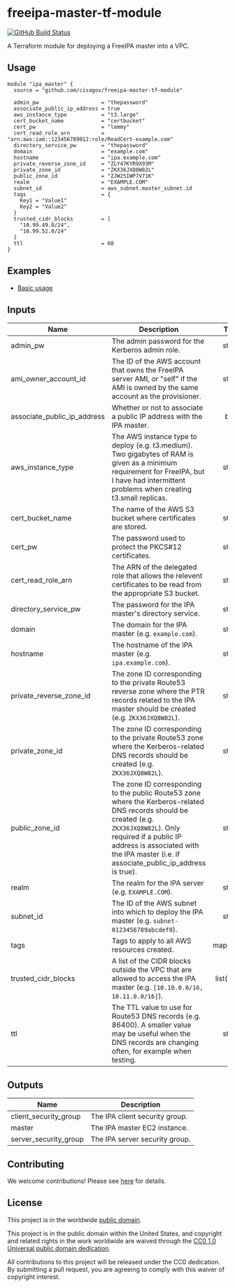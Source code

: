 # freeipa-master-tf-module #

[![GitHub Build Status](https://github.com/cisagov/freeipa-master-tf-module/workflows/build/badge.svg)](https://github.com/cisagov/freeipa-master-tf-module/actions)

A Terraform module for deploying a FreeIPA master into a VPC.

## Usage ##

```hcl
module "ipa_master" {
  source = "github.com/cisagov/freeipa-master-tf-module"

  admin_pw                    = "thepassword"
  associate_public_ip_address = true
  aws_instance_type           = "t3.large"
  cert_bucket_name            = "certbucket"
  cert_pw                     = "lemmy"
  cert_read_role_arn          = "arn:aws:iam::123456789012:role/ReadCert-example.com"
  directory_service_pw        = "thepassword"
  domain                      = "example.com"
  hostname                    = "ipa.example.com"
  private_reverse_zone_id     = "ZLY47KYR9X93M"
  private_zone_id             = "ZKX36JXQ8W82L"
  public_zone_id              = "ZJW25IWP7V71K"
  realm                       = "EXAMPLE.COM"
  subnet_id                   = aws_subnet.master_subnet.id
  tags                        = {
    Key1 = "Value1"
    Key2 = "Value2"
  }
  trusted_cidr_blocks         = [
    "10.99.49.0/24",
    "10.99.52.0/24"
  ]
  ttl                         = 60
}
```

## Examples ##

* [Basic usage](https://github.com/cisagov/freeipa-master-tf-module/tree/develop/examples/basic_usage)

## Inputs ##

| Name | Description | Type | Default | Required |
|------|-------------|:----:|:-------:|:--------:|
| admin_pw | The admin password for the Kerberos admin role. | string | | yes |
| ami_owner_account_id | The ID of the AWS account that owns the FreeIPA server AMI, or \"self\" if the AMI is owned by the same account as the provisioner. | string | `self` | no |
| associate_public_ip_address | Whether or not to associate a public IP address with the IPA master. | bool | `false` | no |
| aws_instance_type | The AWS instance type to deploy (e.g. t3.medium).  Two gigabytes of RAM is given as a minimum requirement for FreeIPA, but I have had intermittent problems when creating t3.small replicas. | string | `t3.medium` | no |
| cert_bucket_name | The name of the AWS S3 bucket where certificates are stored. | string | | yes |
| cert_pw | The password used to protect the PKCS#12 certificates. | string | | yes |
| cert_read_role_arn | The ARN of the delegated role that allows the relevent certificates to be read from the appropriate S3 bucket. | string | | yes |
| directory_service_pw | The password for the IPA master's directory service. | string | | yes |
| domain | The domain for the IPA master (e.g. `example.com`). | string | | yes |
| hostname | The hostname of the IPA master (e.g. `ipa.example.com`). | string | | yes |
| private_reverse_zone_id | The zone ID corresponding to the private Route53 reverse zone where the PTR records related to the IPA master should be created (e.g. `ZKX36JXQ8W82L`). | string | | yes |
| private_zone_id | The zone ID corresponding to the private Route53 zone where the Kerberos-related DNS records should be created (e.g. `ZKX36JXQ8W82L`). | string | | yes |
| public_zone_id | The zone ID corresponding to the public Route53 zone where the Kerberos-related DNS records should be created (e.g. `ZKX36JXQ8W82L`).  Only required if a public IP address is associated with the IPA master (i.e. if associate_public_ip_address is true). | string | Empty string | no |
| realm | The realm for the IPA server (e.g. `EXAMPLE.COM`). | string | | yes |
| subnet_id | The ID of the AWS subnet into which to deploy the IPA master (e.g. `subnet-0123456789abcdef0`). | string | | yes |
| tags | Tags to apply to all AWS resources created. | map(string) | `{}` | no |
| trusted_cidr_blocks | A list of the CIDR blocks outside the VPC that are allowed to access the IPA master (e.g. `[10.10.0.0/16, 10.11.0.0/16]`). | list(string) | `[]` | no |
| ttl | The TTL value to use for Route53 DNS records (e.g. 86400).  A smaller value may be useful when the DNS records are changing often, for example when testing. | string | `86400` | no |

## Outputs ##

| Name | Description |
|------|-------------|
| client_security_group | The IPA client security group. |
| master | The IPA master EC2 instance. |
| server_security_group | The IPA server security group. |

## Contributing ##

We welcome contributions!  Please see [here](CONTRIBUTING.md) for
details.

## License ##

This project is in the worldwide [public domain](LICENSE).

This project is in the public domain within the United States, and
copyright and related rights in the work worldwide are waived through
the [CC0 1.0 Universal public domain
dedication](https://creativecommons.org/publicdomain/zero/1.0/).

All contributions to this project will be released under the CC0
dedication. By submitting a pull request, you are agreeing to comply
with this waiver of copyright interest.
